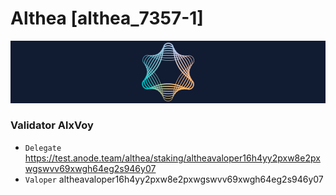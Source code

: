 # Althea [althea_7357-1]
![Althea Guide](https://github.com/Voynitskiy/Voynitskiy/blob/main/testnet/Aura/Aura.png)
### Validator AlxVoy
* `Delegate` https://test.anode.team/althea/staking/altheavaloper16h4yy2pxw8e2pxwgswvv69xwgh64eg2s946y07
* `Valoper` altheavaloper16h4yy2pxw8e2pxwgswvv69xwgh64eg2s946y07
